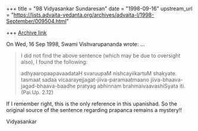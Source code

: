 +++
title = "98 Vidyasankar Sundaresan"
date = "1998-09-16"
upstream_url = "https://lists.advaita-vedanta.org/archives/advaita-l/1998-September/009504.html"

+++
[Archive link](https://lists.advaita-vedanta.org/archives/advaita-l/1998-September/009504.html)

On Wed, 16 Sep 1998, Swami Vishvarupananda wrote:
...
> I did not find the above sentence (which may be due to oversight also), I
> found the following:
>
> adhyaaropaapavaadataH svaruupaM nishcayiikartuM shakyate. tasmaat sadaa
> vicaarayejjagat-jiiva-paramaatmaano jiiva-bhaava-jagad-bhaava-baadhe pratyag
> abhinnam brahmaivaavashiSyata iti. (Pai.Up. 2.12)

If I remember right, this is the only reference in this upanishad. So the
original source of the sentence regarding prapanca remains a mystery!!

Vidyasankar

